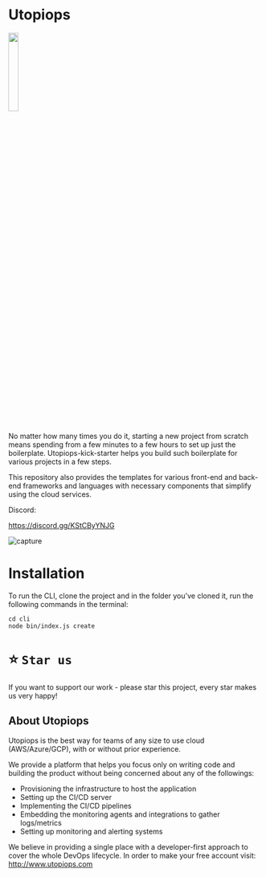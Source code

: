# Utopiops

<img width="20%" src="https://user-images.githubusercontent.com/15846333/164972654-03c70906-b62c-4872-affa-b39b0b8a0362.png"/>

No matter how many times you do it, starting a new project from scratch means spending from a few minutes to a few hours to set up just the boilerplate.
Utopiops-kick-starter helps you build such boilerplate for various projects in a few steps.

This repository also provides the templates for various front-end and back-end frameworks and languages with necessary components that simplify using the cloud services.

Discord:

https://discord.gg/KStCByYNJG

![capture](https://user-images.githubusercontent.com/15846333/165880171-ba3cec08-f8ae-4bcc-a018-43e423c8cf76.gif)



# Installation

To run the CLI, clone the project and in the folder you've cloned it, run the following commands in the terminal:

```
cd cli
node bin/index.js create
```

# ⭐️ `Star us`

If you want to support our work - please star this project, every star makes us very happy!



## About Utopiops

Utopiops is the best way for teams of any size to use cloud (AWS/Azure/GCP), with or without prior experience.

We provide a platform that helps you focus only on writing code and building the product without being concerned about any of the followings:
* Provisioning the infrastructure to host the application
* Setting up the CI/CD server
* Implementing the CI/CD pipelines
* Embedding the monitoring agents and integrations to gather logs/metrics
* Setting up monitoring and alerting systems

We believe in providing a single place with a developer-first approach to cover the whole DevOps lifecycle.
In order to make your free account visit: http://www.utopiops.com

